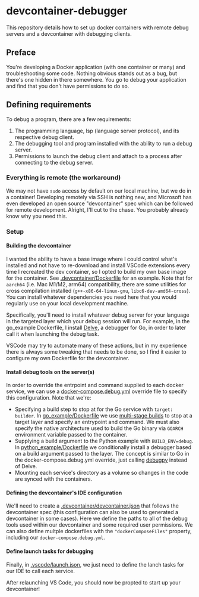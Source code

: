 # devcontainer-debugger
This repository details how to set up docker containers with remote debug servers and a devcontainer with debugging clients.

## Preface
You're developing a Docker application (with one container or many) and troubleshooting some code. Nothing obvious stands out as a bug, but there's one hidden in there somewhere. You go to debug your application and find that you don't have permissions to do so.

## Defining requirements
To debug a program, there are a few requirements:
1. The programming language, lsp (language server protocol), and its respective debug client.
2. The debugging tool and program installed with the ability to run a debug server.
3. Permissions to launch the debug client and attach to a process after connecting to the debug server.

### Everything is remote (the workaround)
We may not have `sudo` access by default on our local machine, but we do in a container! Developing remotely via SSH is nothing new, and Microsoft has even developed an open source "devcontainer" spec which can be followed for remote development. Alright, I'll cut to the chase. You probably already know why you need this.

### Setup

#### Building the devcontainer

I wanted the ability to have a base image where I could control what's installed and not have to re-download and install VSCode extensions every time I recreated the dev container, so I opted to build my own base image for the container. See [.devcontainer/Dockerfile](./.devcontainer/Dockerfile) for an example. Note that for `aarch64` (i.e. Mac M1/M2, arm64) compatibility, there are some utilities for cross compilation installed (`g++-x86-64-linux-gnu`, `libc6-dev-amd64-cross`). You can install whatever dependencies you need here that you would regularly use on your local development machine.

Specifically, you'll need to install whatever debug server for your language in the targeted layer which your debug session will run. For example, in the go_example Dockerfile, I install [Delve](https://github.com/go-delve/delve/tree/master/Documentation/installation), a debugger for Go, in order to later call it when launching the debug task.

VSCode may try to automate many of these actions, but in my experience there is always some tweaking that needs to be done, so I find it easier to configure my own Dockerfile for the devcontainer.

#### Install debug tools on the server(s)

In order to override the entrpoint and command supplied to each docker service, we can use a [docker-compose.debug.yml](./docker-compose.debug.yml) override file to specify this configuration. Note that we're:
- Specifying a build step to stop at for the Go service with `target: builder`. In [go_example/Dockerfile](./go_example/Dockerfile) we use [multi-stage builds](https://docs.docker.com/build/building/multi-stage/#stop-at-a-specific-build-stage) to stop at a target layer and specify an entrypoint and command. We must also specify the native architecture used to build the Go binary via `GOARCH` environment variable passed to the container.
- Supplying a build argument to the Python example with `BUILD_ENV=debug`. In [python_example/Dockerfile](./python_example/Dockerfile) we conditionally install a debugger based on a build argument passed to the layer. The concept is similar to Go in the docker-compose.debug.yml override, just calling [debugpy](https://github.com/microsoft/debugpy/wiki/Command-Line-Reference) instead of Delve.
- Mounting each service's directory as a volume so changes in the code are synced with the containers.

#### Defining the devcontainer's IDE configuration

We'll need to create a [.devcontainer/devcontainer.json](./.devcontainer/devcontainer.json) that follows the devcontainer spec (this configuration can also be used to generated a devcontainer in some cases). Here we define the paths to all of the debug tools used within our devcontainer and some required user permissions. We can also define multple dockerfiles with the `"dockerComposeFiles"` property, including our `docker-compose.debug.yml`.

#### Define launch tasks for debugging

Finally, in [.vscode/launch.json](./.vscode/launch.json), we just need to define the lanch tasks for our IDE to call each service.

After relaunching VS Code, you should now be propted to start up your devcontainer!
